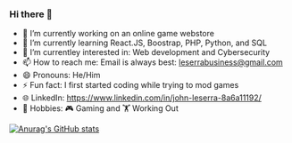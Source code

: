 ### Hi there 👋

- 🔭 I’m currently working on an online game webstore
- 🌱 I’m currently learning React.JS, Boostrap, PHP, Python, and SQL
- 🤔 I’m currentley interested in: Web development and Cybersecurity
- 📫 How to reach me: Email is always best: leserrabusiness@gmail.com
- 😄 Pronouns: He/Him
- ⚡ Fun fact: I first started coding while trying to mod games
- 🌐 LinkedIn: https://www.linkedin.com/in/john-leserra-8a6a11192/
- 📖 Hobbies: 🎮 Gaming and  🏋️ Working Out


[![Anurag's GitHub stats](https://github-readme-stats.vercel.app/api?username=LeserraJ&show_icons=true&theme=dark)](https://github.com/anuraghazra/github-readme-stats)
